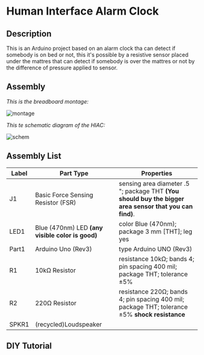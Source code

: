# Human Interface Alarm Clock

## Description
This is an Arduino project based on an alarm clock tha can detect if somebody is on bed or not, this it's possible by
a resistive sensor placed under the mattres that can detect if somebody is over the mattres or not by the difference of pressure
applied to sensor.

## Assembly
*This is the breadboard montage:*

![montage](http://i.imgur.com/wklj9v0.png)


*This te schematic diagram of the HIAC:*

![schem](http://i.imgur.com/Bqcibp3.png)



<h2>Assembly List</h2>
<table>

  <thead>
   <tr>
    <th>Label</th>
    <th>Part Type</th>
    <th>Properties</th>
    </tr>
  </thead>
  <tbody>
  <tr>
    <td>J1</td>
    <td>Basic Force Sensing Resistor (FSR)</td>
    <td class="props">sensing area diameter .5 "; package THT <strong>(You should buy the bigger area sensor that you can find)</strong>.</td>
</tr><tr>
    <td>LED1</td>
    <td>Blue (470nm) LED <strong>(any visible color is good)</strong></td>
    <td class="props">color Blue (470nm); package 3 mm [THT]; leg yes</td>
</tr><tr>
    <td>Part1</td>
    <td>Arduino Uno (Rev3)</td>
    <td class="props">type Arduino UNO (Rev3)</td>
</tr><tr>
    <td>R1</td>
    <td>10kΩ Resistor</td>
    <td class="props">resistance 10kΩ; bands 4; pin spacing 400 mil; package THT; tolerance ±5%</td>
</tr><tr>
    <td>R2</td>
    <td>220Ω Resistor</td>
    <td class="props">resistance 220Ω; bands 4; pin spacing 400 mil; package THT; tolerance ±5% <strong>shock resistance</strong></td>
</tr><tr>
    <td>SPKR1</td>
    <td>(recycled)Loudspeaker</td>
    <td class="props"></td>
</tr>
  </tbody>
</table>

## DIY Tutorial

